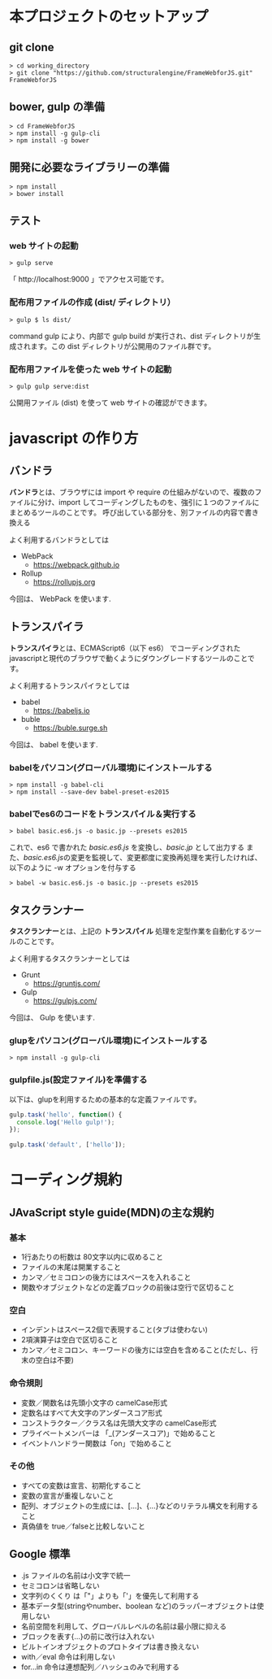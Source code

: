 # 本プロジェクトのセットアップ

## git clone

```
> cd working_directory 
> git clone "https://github.com/structuralengine/FrameWebforJS.git" FrameWebforJS
```
## bower, gulp の準備

```
> cd FrameWebforJS 
> npm install -g gulp-cli
> npm install -g bower
```

## 開発に必要なライブラリーの準備

```
> npm install 
> bower install
```

## テスト

### web サイトの起動

```
> gulp serve
```

「 http://localhost:9000 」でアクセス可能です。

### 配布用ファイルの作成 (dist/ ディレクトリ）

```
> gulp $ ls dist/
```

command gulp により、内部で gulp build が実行され、dist ディレクトリが生成されます。この dist ディレクトリが公開用のファイル群です。

### 配布用ファイルを使った web サイトの起動

```
> gulp gulp serve:dist
```
公開用ファイル (dist) を使って web サイトの確認ができます。



# javascript の作り方

## バンドラ

**バンドラ**とは、ブラウザには import や require の仕組みがないので、複数のファイルに分け、import してコーディングしたものを、強引に１つのファイルにまとめるツールのことです。
呼び出している部分を、別ファイルの内容で書き換える

よく利用するバンドラとしては

- WebPack
    - https://webpack.github.io
- Rollup
    - https://rollupjs.org

今回は、 WebPack を使います.


## トランスパイラ

**トランスパイラ**とは、ECMAScript6（以下 es6） でコーディングされたjavascriptと現代のブラウザで動くようにダウングレードするツールのことです。

よく利用するトランスパイラとしては

- babel
    - https://babeljs.io
- buble
    - https://buble.surge.sh

今回は、 babel を使います.


### babelをパソコン(グローバル環境)にインストールする

```
> npm install -g babel-cli
> npm install --save-dev babel-preset-es2015
```

### babelでes6のコードをトランスパイル＆実行する

```
> babel basic.es6.js -o basic.jp --presets es2015
```

これで、es6 で書かれた *basic.es6.js* を変換し、*basic.jp* として出力する
また、*basic.es6.js*の変更を監視して、変更都度に変換再処理を実行したければ、以下のように -w オプションを付与する

```
> babel -w basic.es6.js -o basic.jp --presets es2015
```


## タスクランナー

**タスクランナー**とは、上記の **トランスパイル** 処理を定型作業を自動化するツールのことです。

よく利用するタスクランナーとしては

- Grunt
    - https://gruntjs.com/
- Gulp
    - https://gulpjs.com/

今回は、 Gulp を使います.

### glupをパソコン(グローバル環境)にインストールする

```
> npm install -g gulp-cli 
```

### gulpfile.js(設定ファイル)を準備する

以下は、glupを利用するための基本的な定義ファイルです。

```javascript:gulpfile.js
gulp.task('hello', function() {
  console.log('Hello gulp!');
});
 
gulp.task('default', ['hello']);
```




# コーディング規約

## JAvaScript style guide(MDN)の主な規約

### 基本

- 1行あたりの桁数は 80文字以内に収めること
- ファイルの末尾は開業すること
- カンマ／セミコロンの後方にはスペースを入れること
- 関数やオブジェクトなどの定義ブロックの前後は空行で区切ること

### 空白

- インデントはスペース2個で表現すること(タブは使わない)
- 2項演算子は空白で区切ること
- カンマ／セミコロン、キーワードの後方には空白を含めること(ただし、行末の空白は不要)

### 命令規則

- 変数／関数名は先頭小文字の camelCase形式
- 定数名はすべて大文字のアンダースコア形式
- コンストラクター／クラス名は先頭大文字の camelCase形式
- プライベートメンバーは 「_(アンダースコア)」で始めること
- イベントハンドラー関数は「on」で始めること

### その他

- すべての変数は宣言、初期化すること
- 変数の宣言が重複しないこと
- 配列、オブジェクトの生成には、[...]、{...}などのリテラル構文を利用すること
- 真偽値を true／falseと比較しないこと

## Google 標準

- .js ファイルの名前は小文字で統一
- セミコロンは省略しない
- 文字列のくくり は「"」よりも「'」を優先して利用する
- 基本データ型(stringやnumber、boolean など)のラッパーオブジェクトは使用しない
- 名前空間を利用して、グローバルレベルの名前は最小限に抑える
- ブロックを表す{...}の前に改行は入れない
- ビルトインオブジェクトのプロトタイプは書き換えない
- with／eval 命令は利用しない
- for...in 命令は連想配列／ハッシュのみで利用する
